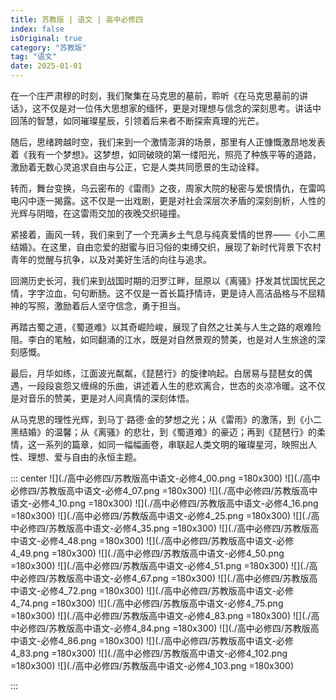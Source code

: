 ```yaml
---
title: 苏教版 | 语文 | 高中必修四
index: false
isOriginal: true
category: "苏教版"
tag: "语文"
date: 2025-01-01
---
```


在一个庄严肃穆的时刻，我们聚集在马克思的墓前，聆听《在马克思墓前的讲话》，这不仅是对一位伟大思想家的缅怀，更是对理想与信念的深刻思考。讲话中回荡的智慧，如同璀璨星辰，引领着后来者不断探索真理的光芒。

随后，思绪跨越时空，我们来到一个激情澎湃的场景，那里有人正慷慨激昂地发表着《我有一个梦想》。这梦想，如同破晓的第一缕阳光，照亮了种族平等的道路，激励着无数心灵追求自由与公正，它是人类共同愿景的生动诠释。

转而，舞台变换，乌云密布的《雷雨》之夜，周家大院的秘密与爱恨情仇，在雷鸣电闪中逐一揭露。这不仅是一出戏剧，更是对社会深层次矛盾的深刻剖析，人性的光辉与阴暗，在这雷雨交加的夜晚交织碰撞。

紧接着，画风一转，我们来到了一个充满乡土气息与纯真爱情的世界——《小二黑结婚》。在这里，自由恋爱的甜蜜与旧习俗的束缚交织，展现了新时代背景下农村青年的觉醒与抗争，以及对美好生活的向往与追求。

回溯历史长河，我们来到战国时期的汨罗江畔，屈原以《离骚》抒发其忧国忧民之情，字字泣血，句句断肠。这不仅是一首长篇抒情诗，更是诗人高洁品格与不屈精神的写照，激励着后人坚守信念，勇于担当。

再踏古蜀之道，《蜀道难》以其奇崛险峻，展现了自然之壮美与人生之路的艰难险阻。李白的笔触，如同翻涌的江水，既是对自然景观的赞美，也是对人生旅途的深刻感慨。

最后，月华如练，江面波光粼粼，《琵琶行》的旋律响起。白居易与琵琶女的偶遇，一段段哀怨又缠绵的乐曲，讲述着人生的悲欢离合，世态的炎凉冷暖。这不仅是对音乐的赞美，更是对人间真情的深刻体悟。

从马克思的理性光辉，到马丁·路德·金的梦想之光；从《雷雨》的激荡，到《小二黑结婚》的温馨；从《离骚》的悲壮，到《蜀道难》的豪迈；再到《琵琶行》的柔情，这一系列的篇章，如同一幅幅画卷，串联起人类文明的璀璨星河，映照出人性、理想、爱与自由的永恒主题。



::: center
![](./高中必修四/苏教版高中语文-必修4_00.png =180x300)
![](./高中必修四/苏教版高中语文-必修4_07.png =180x300)
![](./高中必修四/苏教版高中语文-必修4_10.png =180x300)
![](./高中必修四/苏教版高中语文-必修4_16.png =180x300)
![](./高中必修四/苏教版高中语文-必修4_25.png =180x300)
![](./高中必修四/苏教版高中语文-必修4_35.png =180x300)
![](./高中必修四/苏教版高中语文-必修4_48.png =180x300)
![](./高中必修四/苏教版高中语文-必修4_49.png =180x300)
![](./高中必修四/苏教版高中语文-必修4_50.png =180x300)
![](./高中必修四/苏教版高中语文-必修4_51.png =180x300)
![](./高中必修四/苏教版高中语文-必修4_67.png =180x300)
![](./高中必修四/苏教版高中语文-必修4_72.png =180x300)
![](./高中必修四/苏教版高中语文-必修4_74.png =180x300)
![](./高中必修四/苏教版高中语文-必修4_75.png =180x300)
![](./高中必修四/苏教版高中语文-必修4_83.png =180x300)
![](./高中必修四/苏教版高中语文-必修4_84.png =180x300)
![](./高中必修四/苏教版高中语文-必修4_86.png =180x300)
![](./高中必修四/苏教版高中语文-必修4_83.png =180x300)
![](./高中必修四/苏教版高中语文-必修4_102.png =180x300)
![](./高中必修四/苏教版高中语文-必修4_103.png =180x300)


:::
